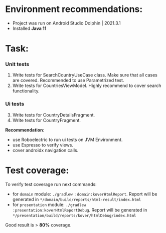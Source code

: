 # Environment recommendations:
* Project was run on Android Studio Dolphin | 2021.3.1
* Installed **Java 11**

# Task:

### Unit tests
1. Write tests for SearchCountryUseCase class. Make sure that all cases are covered.
   Recommended to use Parametrized test.
2. Write tests for CountriesViewModel. 
   Highly recommend to cover search functionality.

### Ui tests
3. Write tests for CountryDetailsFragment.
4. Write tests for CountryFragment.

**Recommendation**: 
* use Roboelectric to run ui tests on JVM Environment.
* use Espresso to verify views.
* cover androidx navigation calls. 

# Test coverage:

To verify test coverage run next commands:
* for `domain` module: `./gradlew :domain:koverHtmlReport`. Report will be generated in `*/domain/build/reports/html-result/index.html`
* for `presentation` module: `./gradlew :presentation:koverHtmlReportDebug`. Report will be generated in `*/presentation/build/reports/kover/htmlDebug/index.html`

Good result is > **80%** coverage.